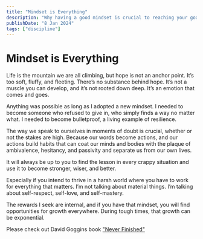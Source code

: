 ```yaml
---
title: "Mindset is Everything"
description: "Why having a good mindset is crucial to reaching your goals."
publishDate: "8 Jan 2024"
tags: ["discipline"]
---
```

# Mindset is Everything

Life is the mountain we are all climbing, but hope is not an anchor point. It’s too soft, fluffy, and fleeting. There’s no substance behind hope. It’s not a muscle you can develop, and it’s not rooted down deep. It’s an emotion that comes and goes.

Anything was possible as long as I adopted a new mindset. I needed to become someone who refused to give in, who simply finds a way no matter what. I needed to become bulletproof, a living example of resilience.

The way we speak to ourselves in moments of doubt is crucial, whether or not the stakes are high. Because our words become actions, and our actions build habits that can coat our minds and bodies with the plaque of ambivalence, hesitancy, and passivity and separate us from our own lives.

It will always be up to you to find the lesson in every crappy situation and use it to become stronger, wiser, and better.

Especially if you intend to thrive in a harsh world where you have to work for everything that matters. I’m not talking about material things. I’m talking about self-respect, self-love, and self-mastery.

The rewards I seek are internal, and if you have that mindset, you will find opportunities for growth everywhere. During tough times, that growth can be exponential.

Please check out David Goggins book ["Never Finished"](https://a.co/d/9barnz7)
